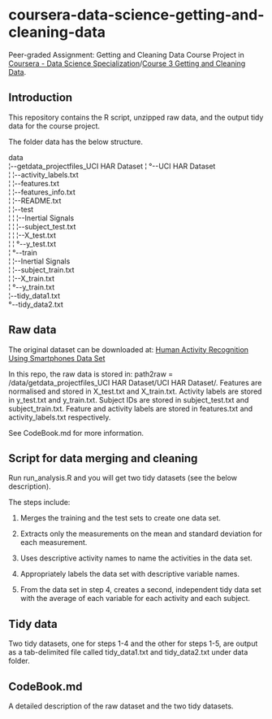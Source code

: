 # coursera-data-science-getting-and-cleaning-data
Peer-graded Assignment: Getting and Cleaning Data Course Project in [Coursera - Data Science Specialization](https://www.coursera.org/specializations/jhu-data-science)/[Course 3  Getting and Cleaning Data](https://www.coursera.org/learn/data-cleaning?specialization=jhu-data-science).

## Introduction
This repository contains the R script, unzipped raw data, and the output tidy data for the course project.

The folder data has the below structure.

  data                                     
   ¦--getdata_projectfiles_UCI HAR Dataset 
   ¦   °--UCI HAR Dataset                  
   ¦       ¦--activity_labels.txt          
   ¦       ¦--features.txt                 
   ¦       ¦--features_info.txt            
   ¦       ¦--README.txt                   
   ¦       ¦--test                         
   ¦       ¦   ¦--Inertial Signals         
   ¦       ¦   ¦--subject_test.txt         
   ¦       ¦   ¦--X_test.txt               
   ¦       ¦   °--y_test.txt               
   ¦       °--train                        
   ¦           ¦--Inertial Signals         
   ¦           ¦--subject_train.txt        
   ¦           ¦--X_train.txt              
   ¦           °--y_train.txt              
   ¦--tidy_data1.txt                       
   °--tidy_data2.txt  

## Raw data
The original dataset can be downloaded at: 
[Human Activity Recognition Using Smartphones Data Set](https://d396qusza40orc.cloudfront.net/getdata%2Fprojectfiles%2FUCI%20HAR%20Dataset.zip)

In this repo, the raw data is stored in: path2raw = /data/getdata_projectfiles_UCI HAR Dataset/UCI HAR Dataset/. Features are normalised and stored in X_test.txt and X_train.txt. Activity labels are stored in y_test.txt and y_train.txt. Subject IDs are stored in subject_test.txt and subject_train.txt. Feature and activity labels are stored in features.txt and activity_labels.txt respectively.

See CodeBook.md for more information.

## Script for data merging and cleaning
Run run_analysis.R and you will get two tidy datasets (see the below description).

The steps include:

1. Merges the training and the test sets to create one data set.

2. Extracts only the measurements on the mean and standard deviation for each measurement.

3. Uses descriptive activity names to name the activities in the data set.

4. Appropriately labels the data set with descriptive variable names.

5. From the data set in step 4, creates a second, independent tidy data set with the average of each variable for each activity and each subject.

## Tidy data
Two tidy datasets, one for steps 1-4 and the other for steps 1-5, are output as a tab-delimited file called tidy_data1.txt and tidy_data2.txt under data folder.

## CodeBook.md
A detailed description of the raw dataset and the two tidy datasets.
